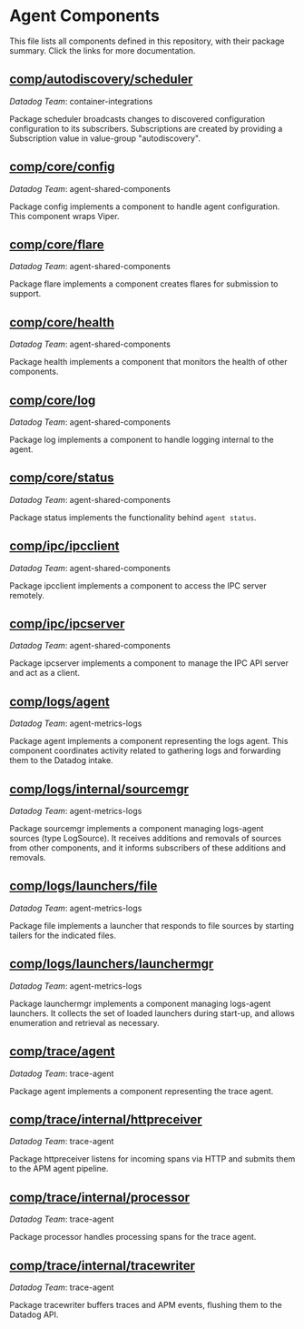# Agent Components

This file lists all components defined in this repository, with their package summary.
Click the links for more documentation.

## [comp/autodiscovery/scheduler](https://pkg.go.dev/github.com/djmitche/dd-agent-comp-experiments/comp/autodiscovery/scheduler@v0.0.2)

*Datadog Team*: container-integrations

Package scheduler broadcasts changes to discovered configuration
configuration to its subscribers.  Subscriptions are created by providing a
Subscription value in value-group "autodiscovery".

## [comp/core/config](https://pkg.go.dev/github.com/djmitche/dd-agent-comp-experiments/comp/core/config@v0.0.2)

*Datadog Team*: agent-shared-components

Package config implements a component to handle agent configuration.  This
component wraps Viper.

## [comp/core/flare](https://pkg.go.dev/github.com/djmitche/dd-agent-comp-experiments/comp/core/flare@v0.0.2)

*Datadog Team*: agent-shared-components

Package flare implements a component creates flares for submission to support.

## [comp/core/health](https://pkg.go.dev/github.com/djmitche/dd-agent-comp-experiments/comp/core/health@v0.0.2)

*Datadog Team*: agent-shared-components

Package health implements a component that monitors the health of other
components.

## [comp/core/log](https://pkg.go.dev/github.com/djmitche/dd-agent-comp-experiments/comp/core/log@v0.0.2)

*Datadog Team*: agent-shared-components

Package log implements a component to handle logging internal to the agent.

## [comp/core/status](https://pkg.go.dev/github.com/djmitche/dd-agent-comp-experiments/comp/core/status@v0.0.2)

*Datadog Team*: agent-shared-components

Package status implements the functionality behind `agent status`.

## [comp/ipc/ipcclient](https://pkg.go.dev/github.com/djmitche/dd-agent-comp-experiments/comp/ipc/ipcclient@v0.0.2)

*Datadog Team*: agent-shared-components

Package ipcclient implements a component to access the IPC server remotely.

## [comp/ipc/ipcserver](https://pkg.go.dev/github.com/djmitche/dd-agent-comp-experiments/comp/ipc/ipcserver@v0.0.2)

*Datadog Team*: agent-shared-components

Package ipcserver implements a component to manage the IPC API server and act
as a client.

## [comp/logs/agent](https://pkg.go.dev/github.com/djmitche/dd-agent-comp-experiments/comp/logs/agent@v0.0.2)

*Datadog Team*: agent-metrics-logs

Package agent implements a component representing the logs agent.  This
component coordinates activity related to gathering logs and forwarding them
to the Datadog intake.

## [comp/logs/internal/sourcemgr](https://pkg.go.dev/github.com/djmitche/dd-agent-comp-experiments/comp/logs/internal/sourcemgr@v0.0.2)

*Datadog Team*: agent-metrics-logs

Package sourcemgr implements a component managing logs-agent sources (type
LogSource).  It receives additions and removals of sources from other
components, and it informs subscribers of these additions and removals.

## [comp/logs/launchers/file](https://pkg.go.dev/github.com/djmitche/dd-agent-comp-experiments/comp/logs/launchers/file@v0.0.2)

*Datadog Team*: agent-metrics-logs

Package file implements a launcher that responds to file sources by starting
tailers for the indicated files.

## [comp/logs/launchers/launchermgr](https://pkg.go.dev/github.com/djmitche/dd-agent-comp-experiments/comp/logs/launchers/launchermgr@v0.0.2)

*Datadog Team*: agent-metrics-logs

Package launchermgr implements a component managing logs-agent launchers.  It collects
the set of loaded launchers during start-up, and allows enumeration and retrieval
as necessary.

## [comp/trace/agent](https://pkg.go.dev/github.com/djmitche/dd-agent-comp-experiments/comp/trace/agent@v0.0.2)

*Datadog Team*: trace-agent

Package agent implements a component representing the trace agent.

## [comp/trace/internal/httpreceiver](https://pkg.go.dev/github.com/djmitche/dd-agent-comp-experiments/comp/trace/internal/httpreceiver@v0.0.2)

*Datadog Team*: trace-agent

Package httpreceiver listens for incoming spans via HTTP and submits them to
the APM agent pipeline.

## [comp/trace/internal/processor](https://pkg.go.dev/github.com/djmitche/dd-agent-comp-experiments/comp/trace/internal/processor@v0.0.2)

*Datadog Team*: trace-agent

Package processor handles processing spans for the trace agent.

## [comp/trace/internal/tracewriter](https://pkg.go.dev/github.com/djmitche/dd-agent-comp-experiments/comp/trace/internal/tracewriter@v0.0.2)

*Datadog Team*: trace-agent

Package tracewriter buffers traces and APM events, flushing them to the
Datadog API.
